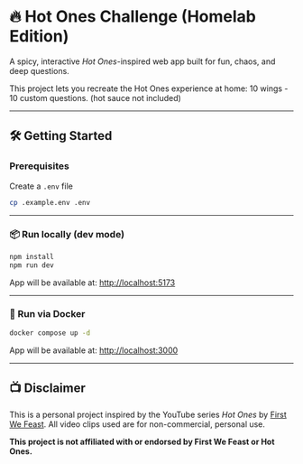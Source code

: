 # 🔥 Hot Ones Challenge (Homelab Edition)

A spicy, interactive *Hot Ones*-inspired web app built for fun, chaos, and deep questions.

This project lets you recreate the Hot Ones experience at home: 10 wings - 10 custom questions. (hot sauce not included)

---

## 🛠️ Getting Started

### Prerequisites

Create a `.env` file

```bash
cp .example.env .env
```

---

### 📦 Run locally (dev mode)

```bash
npm install
npm run dev
```

App will be available at: [http://localhost:5173](http://localhost:5173)

---

### 🐳 Run via Docker

```bash
docker compose up -d
```

App will be available at: [http://localhost:3000](http://localhost:3000)

---

## 📺 Disclaimer

This is a personal project inspired by the YouTube series *Hot Ones* by [First We Feast](https://www.youtube.com/@FirstWeFeast). All video clips used are for non-commercial, personal use.

**This project is not affiliated with or endorsed by First We Feast or Hot Ones.**

